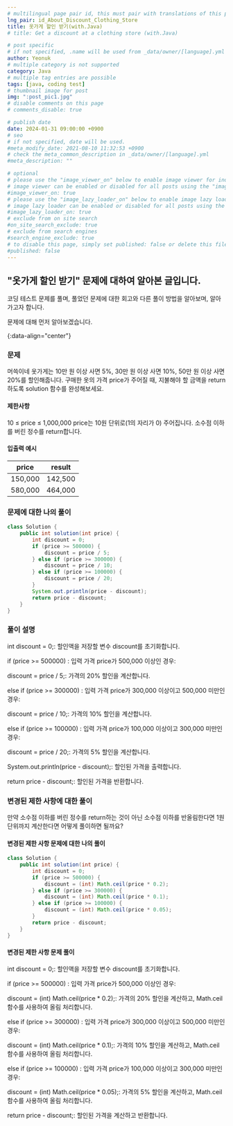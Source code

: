 ```yaml
---
# multilingual page pair id, this must pair with translations of this page. (This name must be unique)
lng_pair: id_About_Discount_Clothing_Store
title: 옷가게 할인 받기(with.Java)
# title: Get a discount at a clothing store (with.Java)

# post specific
# if not specified, .name will be used from _data/owner/[language].yml
author: Yeonuk
# multiple category is not supported
category: Java
# multiple tag entries are possible
tags: [java, coding test]
# thumbnail image for post
img: ":post_pic1.jpg"
# disable comments on this page
# comments_disable: true

# publish date
date: 2024-01-31 09:00:00 +0900
# seo
# if not specified, date will be used.
#meta_modify_date: 2021-08-10 11:32:53 +0900
# check the meta_common_description in _data/owner/[language].yml
#meta_description: ""

# optional
# please use the "image_viewer_on" below to enable image viewer for individual pages or posts (_posts/ or [language]/_posts folders).
# image viewer can be enabled or disabled for all posts using the "image_viewer_posts: true" setting in _data/conf/main.yml.
#image_viewer_on: true
# please use the "image_lazy_loader_on" below to enable image lazy loader for individual pages or posts (_posts/ or [language]/_posts folders).
# image lazy loader can be enabled or disabled for all posts using the "image_lazy_loader_posts: true" setting in _data/conf/main.yml.
#image_lazy_loader_on: true
# exclude from on site search
#on_site_search_exclude: true
# exclude from search engines
#search_engine_exclude: true
# to disable this page, simply set published: false or delete this file
#published: false
---
```


<!-- outline-start -->

## "옷가게 할인 받기" 문제에 대하여 알아본 글입니다.

코딩 테스트 문제를 풀며, 풀었던 문제에 대한 회고와 다른 풀이 방법을 알아보며, 알아가고자 합니다.

문제에 대해 먼저 알아보겠습니다.

{:data-align="center"}

<!-- outline-end -->

### 문제

머쓱이네 옷가게는 10만 원 이상 사면 5%, 30만 원 이상 사면 10%, 50만 원 이상 사면 20%를 할인해줍니다.
구매한 옷의 가격 price가 주어질 때, 지불해야 할 금액을 return 하도록 solution 함수를 완성해보세요.

#### 제한사항

10 ≤ price ≤ 1,000,000
price는 10원 단위로(1의 자리가 0) 주어집니다.
소수점 이하를 버린 정수를 return합니다.

#### 입출력 예시

| price   | result  |
| ------- | ------- |
| 150,000 | 142,500 |
| 580,000 | 464,000 |

<!-- | start_num | end_num | result |
| --------- | ------- | ------ |
| 10        | 3       | 0      | -->

### 문제에 대한 나의 풀이

```java
class Solution {
    public int solution(int price) {
        int discount = 0;
        if (price >= 500000) {
            discount = price / 5;
        } else if (price >= 300000) {
            discount = price / 10;
        } else if (price >= 100000) {
            discount = price / 20;
        }
        System.out.println(price - discount);
        return price - discount;
    }
}
```

### 풀이 설명

int discount = 0;: 할인액을 저장할 변수 discount를 초기화합니다.

if (price >= 500000) : 입력 가격 price가 500,000 이상인 경우:

discount = price / 5;: 가격의 20% 할인을 계산합니다.

else if (price >= 300000) : 입력 가격 price가 300,000 이상이고 500,000 미만인 경우:

discount = price / 10;: 가격의 10% 할인을 계산합니다.

else if (price >= 100000) : 입력 가격 price가 100,000 이상이고 300,000 미만인 경우:

discount = price / 20;: 가격의 5% 할인을 계산합니다.

System.out.println(price - discount);: 할인된 가격을 출력합니다.

return price - discount;: 할인된 가격을 반환합니다.

### 변경된 제한 사항에 대한 풀이

만약 소수점 이하를 버린 정수를 return하는 것이 아닌 소수점 이하를 반올림한다면 1원 단위까지 계산한다면 어떻게 풀이하면 될까요?

#### 변경된 제한 사항 문제에 대한 나의 풀이

```java
class Solution {
    public int solution(int price) {
        int discount = 0;
        if (price >= 500000) {
            discount = (int) Math.ceil(price * 0.2);
        } else if (price >= 300000) {
            discount = (int) Math.ceil(price * 0.1);
        } else if (price >= 100000) {
            discount = (int) Math.ceil(price * 0.05);
        }
        return price - discount;
    }
}
```

#### 변경된 제한 사항 문제 풀이

int discount = 0;: 할인액을 저장할 변수 discount를 초기화합니다.

if (price >= 500000) : 입력 가격 price가 500,000 이상인 경우:

discount = (int) Math.ceil(price \* 0.2);: 가격의 20% 할인을 계산하고, Math.ceil 함수를 사용하여 올림 처리합니다.

else if (price >= 300000) : 입력 가격 price가 300,000 이상이고 500,000 미만인 경우:

discount = (int) Math.ceil(price \* 0.1);: 가격의 10% 할인을 계산하고, Math.ceil 함수를 사용하여 올림 처리합니다.

else if (price >= 100000) : 입력 가격 price가 100,000 이상이고 300,000 미만인 경우:

discount = (int) Math.ceil(price \* 0.05);: 가격의 5% 할인을 계산하고, Math.ceil 함수를 사용하여 올림 처리합니다.

return price - discount;: 할인된 가격을 계산하고 반환합니다.
